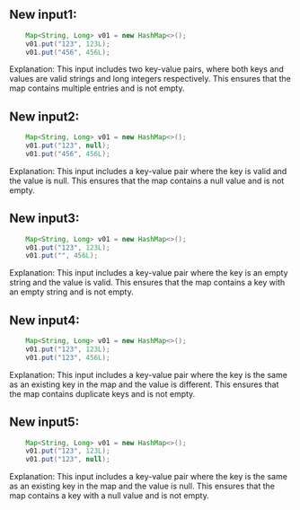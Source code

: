 ## New input1:
```java
    Map<String, Long> v01 = new HashMap<>();
    v01.put("123", 123L);
    v01.put("456", 456L);
```
Explanation: This input includes two key-value pairs, where both keys and values are valid strings and long integers respectively. This ensures that the map contains multiple entries and is not empty.

## New input2:
```java
    Map<String, Long> v01 = new HashMap<>();
    v01.put("123", null);
    v01.put("456", 456L);
```
Explanation: This input includes a key-value pair where the key is valid and the value is null. This ensures that the map contains a null value and is not empty.

## New input3:
```java
    Map<String, Long> v01 = new HashMap<>();
    v01.put("123", 123L);
    v01.put("", 456L);
```
Explanation: This input includes a key-value pair where the key is an empty string and the value is valid. This ensures that the map contains a key with an empty string and is not empty.

## New input4:
```java
    Map<String, Long> v01 = new HashMap<>();
    v01.put("123", 123L);
    v01.put("123", 456L);
```
Explanation: This input includes a key-value pair where the key is the same as an existing key in the map and the value is different. This ensures that the map contains duplicate keys and is not empty.

## New input5:
```java
    Map<String, Long> v01 = new HashMap<>();
    v01.put("123", 123L);
    v01.put("123", null);
```
Explanation: This input includes a key-value pair where the key is the same as an existing key in the map and the value is null. This ensures that the map contains a key with a null value and is not empty.

